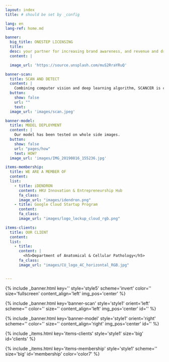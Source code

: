 ```yaml
---
layout: index
title: # should be set by _config

lang: en
lang-ref: home.md

banner:
  big_title: ONESTEP LICENSING
  title:
  desc: your partner for increasing brand awareness, and revenue and driving customer loyalty.
  content: |

  image_url: 'https://source.unsplash.com/muS2RraYRuQ'

banner-scan:
  title: SCAN AND DETECT
  content: |
    Combining computer vision and deep learning algorithm, SCANCER is capable of detecting and recognising cancer cell in pathology microscopic images.​
  button:
    show: false
    url: ""
    text:
  image_url: 'images/scan.jpeg'

banner-model:
  title: MODEL DEPLOYMENT
  content: |
    Our model has been tested on whole side images.
  button:
    show: false
    url: "pages/how"
    text: HOW?
  image_url: 'images/IMG_20190816_155236.jpg'

items-membership:
  title: WE ARE A MEMBER OF
  content:
  list:
    - title: iDENDRON
      content: HKU Innovation & Entrepreneurship Hub
      fa_class:
      image_url: "images/idendron.png"
    - title: Google Cloud Startup Program
      content:
      fa_class:
      image_url: "images/logo_lockup_cloud_rgb.png"

items-clients:
  title: OUR CLIENT
  content:
  list:
    - title:
      content: |
        <h5>Department of Anatomical & Cellular Pathology</h5>
      fa_class:
      image_url: "images/CU_logo_4C_horizontal_RGB.jpg"


---
```

<!-- Welcome Banner -->
{% include _banner.html key='' style='style5' scheme='invert' color='' size='fullscreen' content_align='left' img_pos='center' %}

<!-- Scan and Detect -->
{% include _banner.html key='banner-scan' style='style1' orient='left' scheme='' color='' size='' content_align='left' img_pos='center' id='' %}

<!-- Model Deployment -->
{% include _banner.html key='banner-model' style='style1' orient='right' scheme='' color='' size='' content_align='right' img_pos='center' id='' %}

<!-- clients -->
{% include _items.html key='items-clients' style='style1' size='big' id='clients' %}

<!-- MEMBERSHIP -->
{% include _items.html key='items-membership' style='style1' scheme='' size='big' id='membership' color='color7' %}
